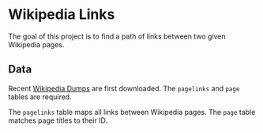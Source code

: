 # Wikipedia Links

The goal of this project is to find a path of links between two given Wikipedia
pages. 

## Data

Recent [Wikipedia Dumps](https://dumps.wikimedia.org/enwiki/) are first
downloaded. The `pagelinks` and `page` tables are required. 

The `pagelinks` table maps all links between Wikipedia pages. The `page` table 
matches page titles to their ID. 